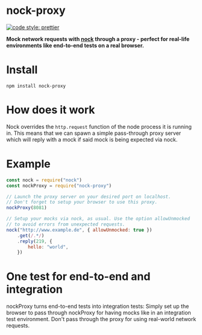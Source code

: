 nock-proxy
==========
[![code style:
prettier](https://img.shields.io/badge/code_style-prettier-ff69b4.svg?style=flat-square)](https://github.com/prettier/prettier)

**Mock network requests with [nock](https://github.com/node-nock/nock) through a
proxy - perfect for real-life environments like end-to-end tests on a real
browser.**

# Install
```
npm install nock-proxy
```

# How does it work
Nock overrides the `http.request` function of the node process it is running in.
This means that we can spawn a simple pass-through proxy server which will reply
with a mock if said mock is being expected via nock.

# Example
```javascript
const nock = require("nock")
const nockProxy = require("nock-proxy")

// Launch the proxy server on your desired port on localhost.
// Don't forget to setup your browser to use this proxy.
nockProxy(8081)

// Setup your mocks via nock, as usual. Use the option allowUnmocked
// to avoid errors from unexpected requests.
nock("http://www.example.de", { allowUnmocked: true })
    .get(/.*/)
    .reply(219, {
        hello: "world",
    })
```

# One test for end-to-end and integration
nockProxy turns end-to-end tests into integration tests: Simply set up the
browser to pass through nockProxy for having mocks like in an integration test
environment. Don't pass through the proxy for using real-world network requests.

